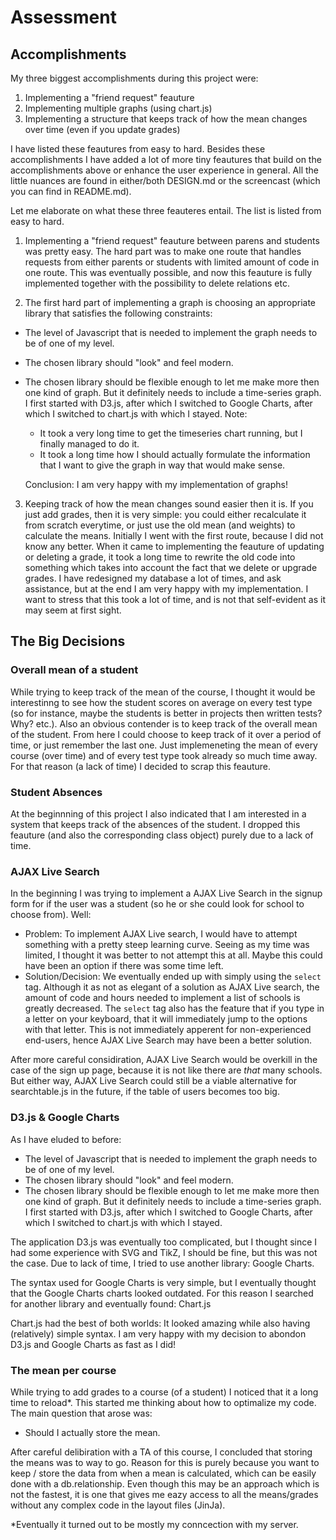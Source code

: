 # Assessment

## Accomplishments 
My three biggest accomplishments during this project were:
1. Implementing a "friend request" feauture 
2. Implementing multiple graphs (using chart.js)
3. Implementing a structure that keeps track of how the mean changes over time (even if you update grades)

I have listed these feautures from easy to hard. Besides these accomplishments I have added a lot of more tiny feautures that build on the accomplishments above or enhance the user experience in general. 
All the little nuances are found in either/both DESIGN.md or the screencast (which you can find in README.md).

Let me elaborate on what these three feauteres entail. The list is listed from easy to hard.

1. Implementing a "friend request" feauture between parens and students was pretty easy. The hard part was to make one route that handles requests from either parents or students with limited amount of code in one route. This was eventually possible, and now this feauture is fully implemented together with the possibility to delete relations etc. 

2. The first hard part of implementing a graph is choosing an appropriate library that satisfies the following constraints:
- The level of Javascript that is needed to implement the graph needs to be of one of my level. 
- The chosen library should "look" and feel modern.
- The chosen library should be flexible enough to let me make more then one kind of graph. But it definitely needs to include a time-series graph. 
    I first started with D3.js, after which I switched to Google Charts, after which I switched to chart.js with which I stayed.
    Note:
    - It took a very long time to get the timeseries chart running, but I finally managed to do it.
    - It took a long time how I should actually formulate the information that I want to give the graph in way that would make sense.

    Conclusion: I am very happy with my implementation of graphs!

3. Keeping track of how the mean changes sound easier then it is. If you just add grades, then it is very simple: you could either recalculate it from scratch everytime, or just use the old mean (and weights) to calculate the means. Initially I went with the first route, because I did not know any better. When it came to implementing the feauture of updating or deleting a grade, it took a long time to rewrite the old code into something which takes into account the fact that we delete or upgrade grades. I have redesigned my database a lot of times, and ask assistance, but at the end I am very happy with my implementation. I want to stress that this took a lot of time, and is not that self-evident as it may seem at first sight.

## The Big Decisions

### Overall mean of a student
While trying to keep track of the mean of the course, I thought it would be interestinng to see how the student scores on average on every test type (so for instance, maybe the students is better in projects then written tests? Why? etc.).
Also an obvious contender is to keep track of the overall mean of the student. From here I could choose to keep track of it over a period of time, or just remember the last one. Just implemeneting the mean of every course (over time) and of every test type took already so much time away. 
For that reason (a lack of time) I decided to scrap this feauture. 

### Student Absences
At the beginnning of this project I also indicated that I am interested in a system that keeps track of the absences of the student. I dropped this feauture (and also the corresponding class object) purely due to a lack of time. 

### AJAX Live Search
In the beginning I was trying to implement a AJAX Live Search in the signup form for if the user was a student (so he or she could look for school to choose from). Well:
- Problem: To implement AJAX Live search, I would have to attempt something with a pretty steep learning curve. Seeing as my time was limited, I thought it was better to not attempt this at all. Maybe this could have been an option if there was some time left.
- Solution/Decision: We eventually ended up with simply using the `select` tag. Although it as not as elegant of a solution as AJAX Live search, the amount of code and hours needed to implement a list of schools is greatly decreased. The `select` tag also has the feature that if you type in a letter on your keyboard, that it will immediately jump to the options with that letter. This is not immediately apperent for non-experienced end-users, hence AJAX Live Search may have been a better solution. 

After more careful considiration, AJAX Live Search would be overkill in the case of the sign up page, because it is not like there are *that* many schools. But either way, AJAX Live Search could still be a viable alternative for searchtable.js in the future, if the table of users becomes too big. 

### D3.js & Google Charts
As I have eluded to before: 
- The level of Javascript that is needed to implement the graph needs to be of one of my level. 
- The chosen library should "look" and feel modern.
- The chosen library should be flexible enough to let me make more then one kind of graph. But it definitely needs to include a time-series graph. 
I first started with D3.js, after which I switched to Google Charts, after which I switched to chart.js with which I stayed.

The application D3.js was eventually too complicated, but I thought since I had some experience with SVG and TikZ, I should be fine, but this was not the case. Due to lack of time, I tried to use another library: Google Charts.

The syntax used for Google Charts is very simple, but I eventually thought that the Google Charts charts looked outdated. For this reason I searched for another library and eventually found: Chart.js

Chart.js had the best of both worlds: It looked amazing while also having (relatively) simple syntax. I am very happy with my decision to abondon D3.js and Google Charts as fast as I did!

### The mean per course
While trying to add grades to a course (of a student) I noticed that it a long time to reload*. 
This started me thinking about how to optimalize my code. The main question that arose was:
- Should I actually store the mean. 

After careful delibiration with a TA of this course, I concluded that storing the means was to way to go. Reason for this is purely because you want to keep / store the data from when a mean is calculated, which can be easily done with a db.relationship. 
Even though this may be an approach which is not the fastest, it is one that gives me eazy access to all the means/grades without any complex code in the layout files (JinJa).


*Eventually it turned out to be mostly my conncection with my server. 